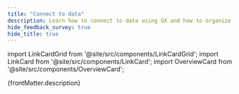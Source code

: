 ```yaml
---
title: "Connect to data"
description: Learn how to connect to data using GX and how to organize that data into Batches for validation.
hide_feedback_survey: true
hide_title: true
---
```


import LinkCardGrid from '@site/src/components/LinkCardGrid';
import LinkCard from '@site/src/components/LinkCard';
import OverviewCard from '@site/src/components/OverviewCard';

<OverviewCard title={frontMatter.title}>
      {frontMatter.description}
</OverviewCard>


<LinkCardGrid>
  
  <LinkCard 
      topIcon 
      label="SQL Data"
      description="Connect to data in SQL databases and organize it into Batches for validation."
      to="/core/connect_to_data/sql_data" 
      icon="/img/expectation_icon.svg" 
  />
  <LinkCard 
      topIcon 
      label="Filesystem Data"
      description="Connect to data organized as files in a folder hierarchy and organize it into Batches for validation."
      to="/core/connect_to_data/filesystem_data" 
      icon="/img/expectation_icon.svg" 
  />
  <LinkCard 
      topIcon 
      label="Dataframes"
      description="Connect to data in pandas or Spark Dataframes and organize it into Batches for validation."
      to="/core/connect_to_data/dataframes" 
      icon="/img/expectation_icon.svg" 
  />
</LinkCardGrid>